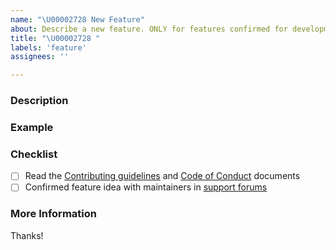 ```yaml
---
name: "\U00002728 New Feature"
about: Describe a new feature. ONLY for features confirmed for development.
title: "\U00002728 "
labels: 'feature'
assignees: ''

---
```


### Description
<!-- A clear and concise description of what the feature. -->

### Example
<!-- A code sample or test that demonstrates the proposed API. -->
<!-- For larger samples provide a gist or example repository. -->

### Checklist

- [ ] Read the [Contributing guidelines](https://github.com/AutoFixture/AutoFixture/blob/master/CONTRIBUTING.md) and [Code of Conduct](https://github.com/AutoFixture/AutoFixture/blob/master/CODE_OF_CONDUCT.md) documents
- [ ] Confirmed feature idea with maintainers in [support forums](https://github.com/AutoFixture/AutoFixture/discussions/categories/ideas)

### More Information
<!-- Add any other context about the problem here. -->

Thanks!
